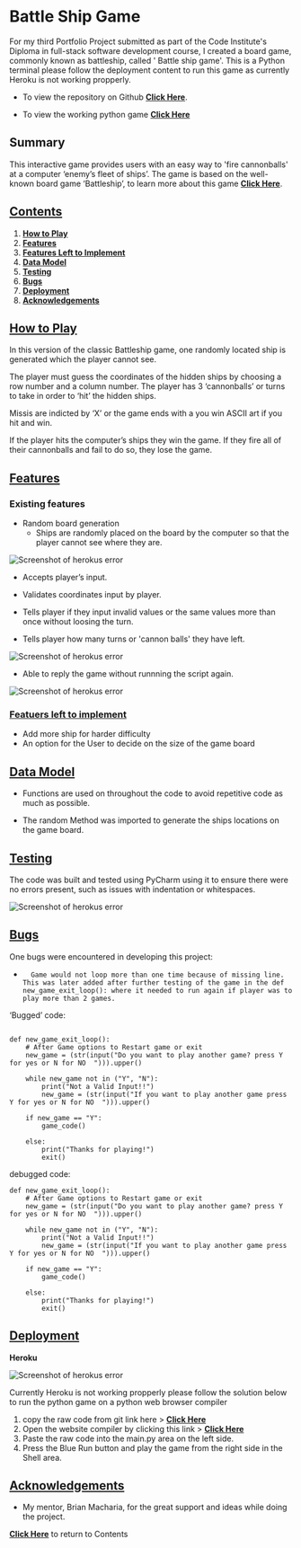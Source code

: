 # **Battle Ship Game**

For my third Portfolio Project submitted as part of the Code Institute's Diploma in full-stack software development course, I created a board game, commonly known as battleship, called ' Battle ship game'. This is a Python terminal please follow the deployment content to run this game as currently Heroku is not working propperly.  


- To view the repository on Github **[Click Here](https://github.com/GDV373/Python_Battle_Ship_Game)**.

- To view the working python game **[Click Here](https://python-battle-ship.herokuapp.com/)**


## **Summary**
  This interactive game provides users with an easy way to 'fire cannonballs' at a computer ‘enemy’s fleet of ships’. The game is based on the well-known board game ‘Battleship’, to learn more about this game **[Click Here]( https://en.wikipedia.org/wiki/Battleship_game)**.



## **[Contents](#contents)**

1.	**[How to Play](#how-to-play)**
2.	**[Features](#features)**
3.	**[Features Left to Implement](#features-left-to-implement)**
4.	**[Data Model](#data-model)**
5.	**[Testing](#testing)**
6.	**[Bugs](#bugs)**
7.	**[Deployment](#deployment)**
8.	**[Acknowledgements](#acknowledgements)** 

## **[How to Play](#how-to-play)**

In this version of the classic Battleship game, one randomly located ship is generated which the player cannot see. 

The player must guess the coordinates of the hidden ships by choosing a row number and a column number. The player has 3 ‘cannonballs’ or turns to take in order to ‘hit’ the hidden ships. 

Missis are indicted by ‘X’ or the game ends with a you win ASCII art if you hit and win. 

If the player hits the computer’s ships they win the game. If they fire all of their cannonballs and fail to do so, they lose the game.  

## **[Features](#features)**

### Existing features
* Random board generation
  * Ships are randomly placed on the board by the computer so that the player cannot see where they are.

![Screenshot of herokus error](/assets/images/Screenshot-battle-ship-start-game.png "Screenshot of heroku`s error")<br> 

* Accepts player’s input.

* Validates coordinates input by player.

* Tells player if they input invalid values or the same values more than once without loosing the turn.

* Tells player how many turns or 'cannon balls' they have left.

![Screenshot of herokus error](/assets/images/Screenshot-battle-ship-3-turns.png "Screenshot of heroku`s error")<br> 

* Able to reply the game without runnning the script again.

![Screenshot of herokus error](/assets/images/Screenshot-battle-ship-you-win.png "Screenshot of heroku`s error")<br> 

### **[Featuers left to implement](#features-left-to-implement)**

 * Add more ship for harder difficulty
 * An option for the User to decide on the size of the game board

## **[Data Model](#data-model)**

-	Functions are used on throughout the code to avoid repetitive code as much as possible.

-	The random Method was imported to generate the ships locations on the game board.  


## **[Testing](#testing)**

The code was built and tested using PyCharm using it to ensure there were no errors present, such as issues with indentation or whitespaces.

![Screenshot of herokus error](/assets/images/PyCharm-errors-and-warnings.png "Screenshot of heroku`s error")<br> 

## **[Bugs](#bugs)**

One bugs were encountered in developing this project:

-       Game would not loop more than one time because of missing line. This was later added after further testing of the game in the def new_game_exit_loop(): where it needed to run again if player was to play more than 2 games.


‘Bugged’ code: 

~~~

def new_game_exit_loop():
    # After Game options to Restart game or exit
    new_game = (str(input("Do you want to play another game? press Y for yes or N for NO  "))).upper()

    while new_game not in ("Y", "N"):
        print("Not a Valid Input!!")
        new_game = (str(input("If you want to play another game press Y for yes or N for NO  "))).upper()

    if new_game == "Y":
        game_code()

    else:
        print("Thanks for playing!")
        exit()
~~~

debugged code:

~~~
def new_game_exit_loop():
    # After Game options to Restart game or exit
    new_game = (str(input("Do you want to play another game? press Y for yes or N for NO  "))).upper()

    while new_game not in ("Y", "N"):
        print("Not a Valid Input!!")
        new_game = (str(input("If you want to play another game press Y for yes or N for NO  "))).upper()

    if new_game == "Y":
        game_code()
        
    else:
        print("Thanks for playing!")
        exit()
~~~

##	**[Deployment](#deployment)**

**Heroku**

![Screenshot of herokus error](/assets/images/Screenshot_error_heroku.png "Screenshot of heroku`s error")<br> 

Currently Heroku is not working propperly please follow the solution below to run the python game on a python web browser compiler

1. copy the raw code from git link here > **[Click Here](https://raw.githubusercontent.com/GDV373/Python_Battle_Ship_Game/main/Battle_Ship_Game.py)**
2. Open the website compiler by clicking this link > **[Click Here](https://www.programiz.com/python-programming/online-compiler/)**
3. Paste the raw code into the main.py area on the left side.
4. Press the Blue Run button and play the game from the right side in the Shell area.


##	**[Acknowledgements](#acknowledgements)** 

- My mentor, Brian Macharia, for the great support and ideas while doing the project.  
   
  

**[Click Here](#contents)** to return to Contents
